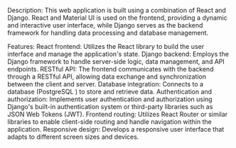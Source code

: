 Description: This web application is built using a combination of React and Django. React and Material UI is used on the frontend, providing a dynamic and interactive user interface, while Django serves as the backend framework for handling data processing and database management.

Features:
React frontend: Utilizes the React library to build the user interface and manage the application's state.
Django backend: Employs the Django framework to handle server-side logic, data management, and API endpoints.
RESTful API: The frontend communicates with the backend through a RESTful API, allowing data exchange and synchronization between the client and server.
Database integration: Connects to a database (PostgreSQL ) to store and retrieve data.
Authentication and authorization: Implements user authentication and authorization using Django's built-in authentication system or third-party libraries such as JSON Web Tokens (JWT).
Frontend routing: Utilizes React Router or similar libraries to enable client-side routing and handle navigation within the application.
Responsive design: Develops a responsive user interface that adapts to different screen sizes and devices.